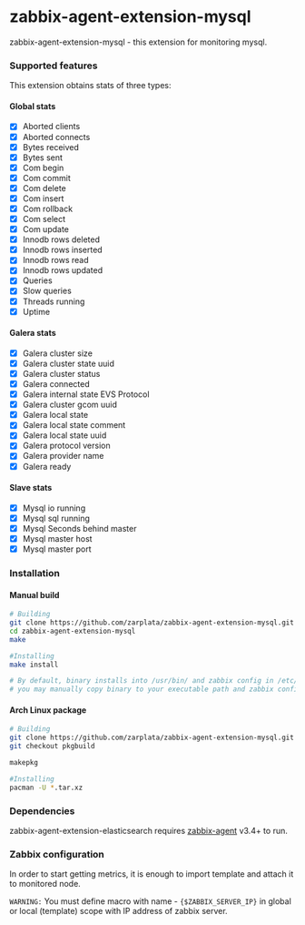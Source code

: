# zabbix-agent-extension-mysql

zabbix-agent-extension-mysql - this extension for monitoring mysql.

### Supported features

This extension obtains stats of three types:

#### Global stats

- [x] Aborted clients 
- [x] Aborted connects
- [x] Bytes received
- [x] Bytes sent
- [x] Com begin
- [x] Com commit
- [x] Com delete
- [x] Com insert
- [x] Com rollback
- [x] Com select
- [x] Com update
- [x] Innodb rows deleted
- [x] Innodb rows inserted
- [x] Innodb rows read
- [x] Innodb rows updated
- [x] Queries
- [x] Slow queries
- [x] Threads running
- [x] Uptime

#### Galera stats

- [x] Galera cluster size
- [x] Galera cluster state uuid
- [x] Galera cluster status
- [x] Galera connected
- [x] Galera internal state EVS Protocol
- [x] Galera cluster gcom uuid
- [x] Galera local state
- [x] Galera local state comment
- [x] Galera local state uuid
- [x] Galera protocol version
- [x] Galera provider name
- [x] Galera ready

#### Slave stats

- [x] Mysql io running
- [x] Mysql sql running
- [x] Mysql Seconds behind master
- [x] Mysql master host
- [x] Mysql master port

### Installation

#### Manual build

```sh
# Building
git clone https://github.com/zarplata/zabbix-agent-extension-mysql.git
cd zabbix-agent-extension-mysql
make

#Installing
make install

# By default, binary installs into /usr/bin/ and zabbix config in /etc/zabbix/zabbix_agentd.conf.d/ but,
# you may manually copy binary to your executable path and zabbix config to specific include directory
```

#### Arch Linux package
```sh
# Building
git clone https://github.com/zarplata/zabbix-agent-extension-mysql.git
git checkout pkgbuild

makepkg

#Installing
pacman -U *.tar.xz
```

### Dependencies

zabbix-agent-extension-elasticsearch requires [zabbix-agent](http://www.zabbix.com/download) v3.4+ to run.

### Zabbix configuration
In order to start getting metrics, it is enough to import template and attach it to monitored node.

`WARNING:` You must define macro with name - `{$ZABBIX_SERVER_IP}` in global or local (template) scope with IP address of  zabbix server.
